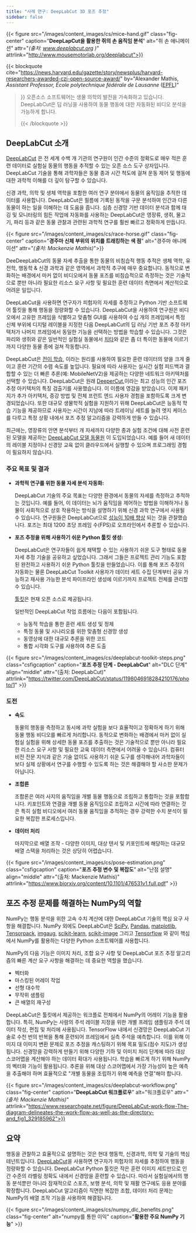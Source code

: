 ```yaml
---
title: "사례 연구: DeepLabCut 3D 포즈 추정"
sidebar: false
---
```


{{< figure src="/images/content_images/cs/mice-hand.gif" class="fig-center" caption="**DeepLapCut을 활용한 쥐의 손 움직임 분석**" alt="쥐 손 애니메이션" attr="*(출처: www.deeplabcut.org )*" attrlink="http://www.mousemotorlab.org/deeplabcut">}}

{{< blockquote cite="https://news.harvard.edu/gazette/story/newsplus/harvard-researchers-awarded-czi-open-source-award/" by="Alexander Mathis, *Assistant Professor, École polytechnique fédérale de Lausanne* ([EPFL](https://www.epfl.ch/en/))"
> }} 오픈소스 소프트웨어는 생물 의학의 발전을 가속화하고 있습니다. DeepLabCut은 딥 러닝을 사용하여 동물 행동에 대한 자동화된 비디오 분석을 가능하게 합니다. 
> 
> {{< /blockquote >}}

## DeepLabCut 소개

[DeepLabCut](https://github.com/DeepLabCut/DeepLabCut) 은 전 세계 수백 개 기관의 연구원이 인간 수준의 정확도로 매우 적은 훈련 데이터로 실험실 동물의 행동을 추적할 수 있는 오픈 소스 도구 상자입니다. DeepLabCut 기술을 통해 과학자들은 동물 종과 시간 척도에 걸쳐 운동 제어 및 행동에 대한 과학적 이해를 더 깊이 탐구할 수 있습니다.

신경 과학, 의학 및 생체 역학을 포함한 여러 연구 분야에서 동물의 움직임을 추적한 데이터를 사용합니다. DeepLabCut은 필름에 기록된 동작을 구문 분석하여 인간과 다른 동물이 하는 일을 이해하는 데 도움을 줍니다. 심층 신경망 기반 데이터 분석과 함께 태깅 및 모니터링의 힘든 작업에 자동화를 사용하는 DeepLabCut은 영장류, 생쥐, 물고기, 파리 등과 같은 동물 관찰과 관련된 과학적 연구를 훨씬 빠르고 정확하게 만듭니다.

{{< figure src="/images/content_images/cs/race-horse.gif" class="fig-center" caption="**경주마 신체 부위의 위치를 트래킹하는 색 점**" alt="경주마 애니메이션" attr="*(출처: Mackenzie Mathis)*">}}

DeeDeepLabCut의 동물 자세 추출을 통한 동물의 비침습적 행동 추적은 생체 역학, 유전학, 행동학 & 신경 과학과 같은 영역에서 과학적 추구에 매우 중요합니다. 동적으로 변화하는 배경에서 마커 없이 비디오에서 동물 포즈를 비침습적으로 측정하는 것은 기술적으로 뿐만 아니라 필요한 리소스 요구 사항 및 필요한 훈련 데이터 측면에서 계산적으로 어려운 일입니다.

DeepLabCut을 사용하면 연구자가 피험자의 자세를 추정하고 Python 기반 소프트웨어 툴킷을 통해 행동을 정량화할 수 있습니다.  DeepLabCut을 사용하여 연구원은 비디오에서 고유한 프레임을 식별하고 맞춤형 GUI를 사용하여 수십 개의 프레임에서 특정 신체 부위에 디지털 레이블을 지정한 다음 DeepLabCut의 딥 러닝 기반 포즈 추정 아키텍처가 나머지 프레임에서 동일한 기능을 선택하는 방법을 학습할 수 있습니다. 그것은 파리와 생쥐와 같은 일반적인 실험실 동물에서 [치타][cheetah-movement]와 같은 좀 더 특이한 동물에 이르기까지 다양한 동물 종에 걸쳐 작동합니다.

DeepLabCut은 [전이 학습](https://arxiv.org/pdf/1909.11229), 이라는 원리를 사용하여 필요한 훈련 데이터의 양을 크게 줄이고 훈련 기간의 수렴 속도를 높입니다.  필요에 따라 사용자는 실시간 실험 피드백과 결합할 수 있는 더 빠른 추론(예: MobileNetV2)을 제공하는 다양한 네트워크 아키텍처를 선택할 수 있습니다. DeepLabCut은 원래 [DeeperCut](https://arxiv.org/abs/1605.03170),이라는 최고 성능의 인간 포즈 추정 아키텍처의 특징 검출기를 사용했습니다. 이 이름에 영감을 받았습니다. 이제 패키지가 추가 아키텍처, 증강 방법 및 전체 프런트 엔드 사용자 경험을 포함하도록 크게 변경되었습니다. 또한 대규모 생물학적 실험을 지원하기 위해 DeepLabCut은 능동적 학습 기능을 제공하므로 사용자는 시간이 지남에 따라 트레이닝 세트를 늘려 엣지 케이스를 다루고 특정 상황 내에서 포즈 추정 알고리즘을 강력하게 만들 수 있습니다.

최근에는, 영장류의 안면 분석부터 개 자세까지 다양한 종과 실험 조건에 대해 사전 훈련된 모델을 제공하는 [DeepLabCut 모델 동물원](http://www.mousemotorlab.org/dlc-modelzoo) 이 도입되었습니다. 예를 들어 새 데이터의 레이블 지정이나 신경망 교육 없이 클라우드에서 실행할 수 있으며 프로그래밍 경험이 필요하지 않습니다.

### 주요 목표 및 결과

* **과학적 연구를 위한 동물 자세 분석 자동화:**

  DeepLabCut 기술의 주요 목표는 다양한 환경에서 동물의 자세를 측정하고 추적하는 것입니다. 예를 들어, 이 데이터는 뇌가 움직임을 제어하는 ​​방법을 이해하거나 동물이 사회적으로 상호 작용하는 방식을 설명하기 위해 신경 과학 연구에서 사용될 수 있습니다. 연구원들은 DeepLabCut으로 [성능이 10배 향상](https://www.biorxiv.org/content/10.1101/457242v1) 되는 것을 관찰했습니다. 포즈는 최대 1200 초당 프레임 수(FPS)로 오프라인에서 추론할 수 있습니다.

* **포즈 추정을 위해 사용하기 쉬운 Python 툴킷 생성:**

  DeepLabCut은 연구자들이 쉽게 채택할 수 있는 사용하기 쉬운 도구 형태로 동물 자세 추정 기술을 공유하고 싶었습니다. 그래서 그들은 프로젝트 관리 기능도 포함된 완전하고 사용하기 쉬운 Python 툴킷을 만들었습니다. 이를 통해 포즈 추정의 자동화는 물론 DeepLabCut Toolkit 사용자가 데이터 세트 수집 단계부터 공유 가능하고 재사용 가능한 분석 파이프라인 생성에 이르기까지 프로젝트 전체를 관리할 수 있습니다.

  [툴킷][DLCToolkit]은 현재 오픈 소스로 제공됩니다.

  일반적인 DeepLabCut 작업 흐름에는 다음이 포함됩니다.

  - 능동적 학습을 통한 훈련 세트 생성 및 정제
  - 특정 동물 및 시나리오를 위한 맞춤형 신경망 생성
  - 동영상에 대한 대규모 추론을 위한 코드
  - 통합 시각화 도구를 사용하여 추론 도출

{{< figure src="/images/content_images/cs/deeplabcut-toolkit-steps.png" class="csfigcaption" caption="**포즈 추정 단계 - DeepLabCut**" alt="DLC 단계" align="middle" attr="(출처: DeepLabCut)" attrlink="https://twitter.com/DeepLabCut/status/1198046918284210176/photo/1" >}}

### 도전

* **속도**

    동물의 행동을 측정하고 동시에 과학 실험을 보다 효율적이고 정확하게 하기 위해 동물 행동 비디오를 빠르게 처리합니다. 동적으로 변화하는 배경에서 마커 없이 실험실 실험을 위해 상세한 동물 포즈를 추출하는 것은 기술적으로 뿐만 아니라 필요한 리소스 요구 사항 및 필요한 교육 데이터 측면에서 어려울 수 있습니다. 컴퓨터 비전 전문 지식과 같은 기술 없이도 사용하기 쉬운 도구를 생각해내어 과학자들이 보다 실제 상황에서 연구를 수행할 수 있도록 하는 것은 해결해야 할 사소한 문제가 아닙니다.

* **조합론**

    조합론은 여러 사지의 움직임을 개별 동물 행동으로 조립하고 통합하는 것을 포함합니다. 키포인트와 연결을 개별 동물 움직임으로 조립하고 시간에 따라 연결하는 것은 특히 실험 비디오에서 여러 동물 움직임을 추적하는 경우 강력한 수치 분석이 필요한 복잡한 프로세스입니다.

* **데이터 처리**

    마지막으로 배열 조작 - 다양한 이미지, 대상 텐서 및 키포인트에 해당하는 대규모 배열 스택을 처리하는 것은 상당히 어렵습니다.

{{< figure src="/images/content_images/cs/pose-estimation.png" class="csfigcaption" caption="**포즈 추정 변수 및 복잡도**" alt="난점 설명" align="middle" attr="(출처: Mackenzie Mathis)" attrlink="https://www.biorxiv.org/content/10.1101/476531v1.full.pdf" >}}

## 포즈 추정 문제를 해결하는 NumPy의 역할

NumPy는 행동 분석을 위한 고속 수치 계산에 대한 DeepLabCut 기술의 핵심 요구 사항을 해결합니다.  NumPy 외에도 DeepLabCut은 [SciPy](https://www.scipy.org), [Pandas](https://pandas.pydata.org), [matplotlib](https://matplotlib.org), [Tensorpack](https://github.com/tensorpack/tensorpack), [imgaug](https://github.com/aleju/imgaug), [scikit-learn](https://scikit-learn.org/stable/), [scikit-image](https://scikit-image.org) 그리고 [Tensorflow](https://www.tensorflow.org) 와 같이 핵심에서 NumPy를 활용하는 다양한 Python 소프트웨어를 사용합니다.

NumPy의 다음 기능은 이미지 처리, 조합 요구 사항 및 DeepLabCut 포즈 추정 알고리즘의 빠른 계산 요구 사항을 해결하는 데 중요한 역할을 했습니다.

* 벡터화
* 마스킹된 어레이 작업
* 선형 대수학
* 무작위 샘플링
* 큰 배열의 재구성

DeepLabCut은 툴킷에서 제공하는 워크플로 전체에서 NumPy의 어레이 기능을 활용합니다. 특히, NumPy는 사람의 주석 레이블 지정을 위한 개별 프레임 샘플링과 주석 데이터 작성, 편집 및 처리에 사용됩니다.  TensorFlow 내에서 신경망은 DeepLabCut 기술로 수천 번의 반복을 통해 훈련되어 프레임에서 실측 주석을 예측합니다. 이를 위해 이미지 대 이미지 변환 문제로 포즈 추정을 캐스팅하기 위해 목표 밀도(점수 지도)가 생성됩니다. 신경망을 강력하게 만들기 위해 다양한 기하 및 이미지 처리 단계에 따라 대상 스코어맵을 계산해야 하는 데이터 확대가 사용됩니다. 학습을 빠르게 하기 위해 NumPy의 벡터화 기능이 활용됩니다. 추론을 위해 대상 스코어맵에서 가장 가능성이 높은 예측을 추출해야 하며 효율적으로 "개별 동물을 조립하기 위해 예측을 연결"해야 합니다.

{{< figure src="/images/content_images/cs/deeplabcut-workflow.png" class="fig-center" caption="**DeepLabCut 워크플로우**" alt="워크플로우" attr="*(출처: Mackenzie Mathis)*" attrlink="https://www.researchgate.net/figure/DeepLabCut-work-flow-The-diagram-delineates-the-work-flow-as-well-as-the-directory-and_fig1_329185962">}}

## 요약

행동을 관찰하고 효율적으로 설명하는 것은 현대 행동학, 신경과학, 의학 및 기술의 핵심 테넌트입니다. [DeepLabCut](http://orga.cvss.cc/wp-content/uploads/2019/05/NathMathis2019.pdf)을 사용하면 연구자가 피험자의 자세를 추정하여 행동을 정량화할 수 있습니다. DeepLabCut Python 툴킷은 작은 훈련 이미지 세트만으로 인간 수준의 라벨링 정확도 내에서 신경망을 훈련할 수 있습니다. 따라서 실험실에서의 행동 분석뿐만 아니라 잠재적으로 스포츠, 보행 분석, 의학 및 재활 연구에도 응용 분야를 확장합니다. DeepLabCut 알고리즘이 직면한 복잡한 조합, 데이터 처리 문제는 NumPy의 배열 조작 기능을 사용하여 해결됩니다.

{{< figure src="/images/content_images/cs/numpy_dlc_benefits.png" class="fig-center" alt="numpy를 통한 이익" caption="**활용한 주요 NumPy 기능**" >}}

[cheetah-movement]: https://www.technologynetworks.com/neuroscience/articles/interview-a-deeper-cut-into-behavior-with-mackenzie-mathis-327618

[DLCToolkit]: https://github.com/DeepLabCut/DeepLabCut
